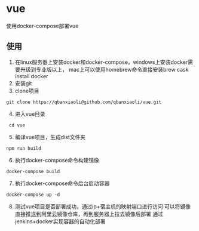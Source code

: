 #  vue
使用docker-compose部署vue
## 使用
1. 在linux服务器上安装docker和docker-compose，windows上安装docker需要升级到专业版以上，
    mac上可以使用homebrew命令直接安装brew cask install docker
2. 安装git    
3. clone项目    
 ```
 git clone https://qbanxiaoli@github.com/qbanxiaoli/vue.git 
 ```    
4. 进入vue目录  
```
 cd vue
```   
5. 编译vue项目，生成dist文件夹
```
npm run build
```  
 
6. 执行docker-compose命令构建镜像  
```
docker-compose build
```
7. 执行docker-compose命令后台启动容器  
```
docker-compose up -d
```
8. 测试vue项目是否部署成功，通过ip+宿主机的映射端口进行访问
可以将镜像直接推送到阿里云镜像仓库，再到服务器上拉去镜像后部署
通过jenkins+docker实现容器的自动化部署